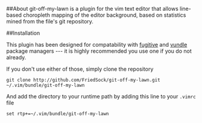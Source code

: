 
##About
git-off-my-lawn is a plugin for the vim text editor that allows
line-based choropleth mapping of the editor background, based on
statistics mined from the file's git repository.

##Installation

This plugin has been designed for compatability with
[fugitive](https://github.com/tpope/vim-fugitive) and
[vundle](https://github.com/gmarik/Vundle.vim) package managers --- it
is highly recommended you use one if you do not already.

If you don't use either of those, simply clone the repository

    git clone http://github.com/FriedSock/git-off-my-lawn.git ~/.vim/bundle/git-off-my-lawn

And add the directory to your runtime path by adding this line to your
`.vimrc` file

    set rtp+=~/.vim/bundle/git-off-my-lawn

